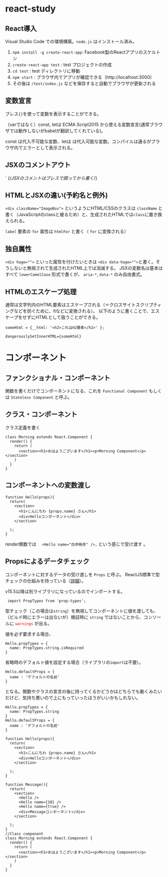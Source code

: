 # react-study

## React導入

Visual Studio Code での環境構築。``node.js`` はインストール済み。

1. `npm install -g create-react-app`: Facebook製のReactアプリのスケルトン
1. `create-react-app test` : test プロジェクトの作成
1. `cd test` : test ディレクトリに移動
1. `npm start` : ブラウザ内でアプリが確認できる（http://localhost:3000）
1. その後は `/test/index.js` などを保存すると自動でブラウザが更新される


## 変数宣言

ブレス``{}``を使って変数を表示することができる。


（varではなく）const, letは ECMA Script2015 から使える変数宣言(通常ブラウザでは動作しないがbabelが翻訳してくれている)。

const は代入不可能な変数、letは は代入可能な変数。コンパイルは通るがブラウザ内でエラーとして表示される。

## JSXのコメントアウト
`    {/*JSXのコメントはブレスで囲ってから書く*/}


## HTMLとJSXの違い(予約名と例外)

``<div className="ImageBox">`` というようにHTML/CSSのクラスは ``className`` と書く（JavaScriptのclassと被るため）と、生成されたHTMLでは``class``に置き換えられる。

``label`` 要素の ``for`` 属性は ``htmlFor`` と書く（ ``for`` に変換される）

## 独自属性

``<div hoge="">`` といった属性を付けたいときは ``<div data-hoge="">``と書く。そうしないと無視されて生成されたHTML上では消滅する。
JSXの変数名は基本はすべて ``lowerCamelCase`` 形式で書くが、 ``aria-*``, ``data-*`` のみ自由書式。

## HTMLのエスケープ処理

通常は文字列内のHTML要素はエスケープされる（＝クロスサイトスクリプティングなどを防ぐために、ltなどに変換される）。
以下のように書くことで、エスケープをせずにHTMLとして扱うことができる。

``someHtml = {__html: '<h2>これはH2要素</h2>' };``

``dangerouslySetInnerHTML={someHtml} ``

# コンポーネント

## ファンクショナル・コンポーネント

関数を書くだけでコンポーネントになる、これを ``Functional Component`` もしくは ``Stateless Component`` と呼ぶ。

## クラス・コンポーネント

クラス定義を書く
```
class Morning extends React.Component {
  render() {
    return (
      <section><h1>おはようございます</h1><p>Morning Component</p></section>
    )
  }
}
```

## コンポーネントへの変数渡し

```
function Hello(props){
  return(
    <section>
      <h1>こんにちわ {props.name} さん</h1>
      <div>Helloコンポーネント</div>
    </section>

  );
}
```

render関数では ``   <Hello name="白井暁彦" />, `` という感じで受け渡す 。

## Propsによるデータチェック

コンポーネントに対するデータの受け渡しを ``Props`` と呼ぶ。
ReactJS標準で型チェックの仕組みを持っている（[詳細](https://reactjs.org/docs/typechecking-with-proptypes.html)）。

v15.5以降は別ライブラリになっているのでインポートする。

`` import PropTypes from 'prop-types';``


型チェック（この場合は`string`）を無視してコンポーネントに値を渡しても、（ビルド時にエラーは出ないが）検証時に `string` ではないことから、コンソールに<span style="color: red; "> `warnings`</span> が出る。

値を必ず要求する場合、

```
Hello.propTypes = {
  name: PropTypes.string.isRequired
}
```

省略時のデフォルト値を設定する場合（ライブラリの`import`は不要）。

```
Hello.defaultProps = {
  name : 'デフォルトの名前'
}
```

となる。関数やクラスの宣言の後に持ってくるかどうかはどちらでも動くみたいだけど、気持ち悪いので上にもっていったほうがいいかもしれない。

```
Hello.propTypes = {
  name: PropTypes.string
}
Hello.defaultProps = {
  name : 'デフォルトの名前'
}

function Hello(props){
  return(
    <section>
      <h1>こんにちわ {props.name} さん</h1>
      <div>Helloコンポーネント</div>
    </section>

  );
}

function Message(){
  return(
    <section>
      <Hello />
      <Hello name={10} />
      <Hello name={true} />
      <div>Messageコンポーネント</div>
    </section>

  );
}
//Class component
class Morning extends React.Component {
  render() {
    return (
      <section><h1>おはようございます</h1><p>Morning Component</p></section>
    )
  }
}
```

